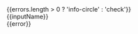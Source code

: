 
  
<div class="validation-container" *ngIf="true">
  <mat-icon class="validator-icon" [class.red]="errors.length>0" [class.green]="errors.length===0" *ngIf="input.length > 0">
    {{errors.length > 0 ? 'info-circle' : 'check'}}
  </mat-icon>
  <div [class.left]="shiftLeft" class="tooltip-container" *ngIf="errors.length>0">
      <div class="tooltip-header">
          {{inputName}}
      </div>
      <div class="tooltip-errors">
          <div class="error" *ngFor="let error of errors">
              {{error}}
          </div>
      </div>
  </div>
</div>
